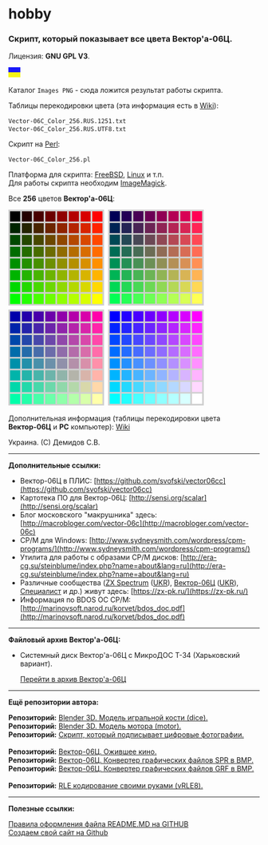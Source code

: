 # hobby
### Скрипт, который показывает все цвета Вектор'а-06Ц.

Лицензия: **GNU GPL V3**.

![](https://github.com/drilnet/vector-06c-color256/blob/master/UA.png)

Каталог ```Images PNG``` - сюда ложится результат работы скрипта.

Таблицы перекодировки цвета (эта информация есть в [Wiki](https://github.com/drilnet/vector-06c-color256/wiki)):

    Vector-06C_Color_256.RUS.1251.txt
    Vector-06C_Color_256.RUS.UTF8.txt

Скрипт на [Perl](http://www.perl.org/):

    Vector-06C_Color_256.pl

Платформа для скрипта: [FreeBSD](https://www.freebsd.org/), [Linux](https://www.linux.org/) и т.п. 
<br>
Для работы скрипта необходим [ImageMagick](https://www.imagemagick.org).

Все **256** цветов **Вектор'а-06Ц**:

![](https://github.com/drilnet/vector-06c-color256/blob/master/Images%20PNG/Vector-06C_Color_256.4.png)

Дополнительная информация (таблицы перекодировки цвета **Вектор-06Ц** и **PC** компьютер): [Wiki](https://github.com/drilnet/vector-06c-color256/wiki)

Украина. (С) Демидов С.В.

<hr>

**Дополнительные ссылки:**

* Вектор-06Ц в ПЛИС: [https://github.com/svofski/vector06cc](https://github.com/svofski/vector06cc)
* Картотека ПО для Вектор-06Ц: [http://sensi.org/scalar](http://sensi.org/scalar)
* Блог московского "макрушника" здесь: [http://macrobloger.com/vector-06c](http://macrobloger.com/vector-06c)
* CP/M для Windows: [http://www.sydneysmith.com/wordpress/cpm-programs/](http://www.sydneysmith.com/wordpress/cpm-programs/)
* Утилита для работы с образами CP/M дисков: [http://era-cg.su/steinblume/index.php?name=about&lang=ru](http://era-cg.su/steinblume/index.php?name=about&lang=ru)
* Различные сообщества ([ZX Spectrum](https://ru.wikipedia.org/wiki/ZX_Spectrum) ([UKR](https://uk.wikipedia.org/wiki/ZX_Spectrum)), [Вектор-06Ц](https://ru.wikipedia.org/wiki/%D0%92%D0%B5%D0%BA%D1%82%D0%BE%D1%80-06%D0%A6) ([UKR](https://uk.wikipedia.org/wiki/%D0%92%D0%B5%D0%BA%D1%82%D0%BE%D1%80-06%D0%A6)), [Специалист](https://ru.wikipedia.org/wiki/%D0%A1%D0%BF%D0%B5%D1%86%D0%B8%D0%B0%D0%BB%D0%B8%D1%81%D1%82_(%D0%BA%D0%BE%D0%BC%D0%BF%D1%8C%D1%8E%D1%82%D0%B5%D1%80)) и др.) живут здесь: [https://zx-pk.ru/](https://zx-pk.ru/)
* Информация по BDOS OC CP/M: [http://marinovsoft.narod.ru/korvet/bdos_doc.pdf](http://marinovsoft.narod.ru/korvet/bdos_doc.pdf)

<hr>

**Файловый архив Вектор'а-06Ц:**

* Системный диск Вектор'а-06Ц с МикроДОС Т-34 (Харьковский вариант).

    [Перейти в архив Вектор'а-06Ц](https://drilnet.github.io/downloads/vector-06c/)

<hr>

**Ещё репозитории автора:**

**Репозиторий:** [Blender 3D. Модель игральной кости (dice).](https://github.com/drilnet/blender3d-dice2)
<br>
**Репозиторий:** [Blender 3D. Модель мотора (motor).](https://github.com/drilnet/blender3d-motor)
<br>
**Репозиторий:** [Скрипт, который подписывает цифровые фотографии.](https://github.com/drilnet/programming-perl-signature-images)
<br>
<br>
**Репозиторий:** [Вектор-06Ц. Ожившее кино.](https://github.com/drilnet/vector-06c-kino)
<br>
**Репозиторий:** [Вектор-06Ц. Конвертер графических файлов SPR в BMP.](https://github.com/drilnet/vector-06c-spr2bmp)
<br>
**Репозиторий:** [Вектор-06Ц. Конвертер графических файлов GRF в BMP.](https://github.com/drilnet/vector-06c-grf2bmp)
<br>
<br>
**Репозиторий:** [RLE кодирование своими руками (vRLE8).](https://github.com/drilnet/rle)

<hr>

**Полезные ссылки:**

[Правила оформления файла README.MD на GITHUB](https://github.com/OlgaVlasova/markdown-doc/blob/master/README.md#SpecialSymbol)
<br>
[Создаем свой сайт на Github](https://www.youtube.com/watch?v=05nLdIVfSRU)
